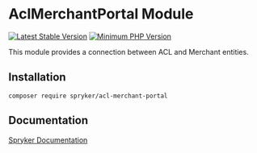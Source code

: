 # AclMerchantPortal Module
[![Latest Stable Version](https://poser.pugx.org/spryker/acl-merchant-portal/v/stable.svg)](https://packagist.org/packages/spryker/acl-merchant-portal)
[![Minimum PHP Version](https://img.shields.io/badge/php-%3E%3D%208.1-8892BF.svg)](https://php.net/)

This module provides a connection between ACL and Merchant entities.

## Installation

```
composer require spryker/acl-merchant-portal
```

## Documentation

[Spryker Documentation](https://docs.spryker.com)
